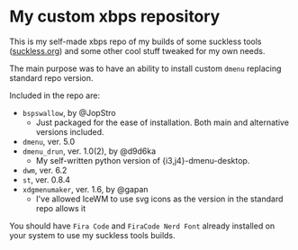 # My custom xbps repository

This is my self-made xbps repo of my builds of some suckless tools ([suckless.org](https://suckelss.org)) and some other cool stuff tweaked for my own needs.

The main purpose was to have an ability to install custom `dmenu` replacing standard repo version.

Included in the repo are:
- `bspswallow`, by @JopStro
    - Just packaged for the ease of installation. Both main and alternative versions included.
- `dmenu`, ver. 5.0
- `dmenu_drun`, ver. 1.0(2), by @d9d6ka
    - My self-written python version of {i3,j4}-dmenu-desktop.
- `dwm`, ver. 6.2
- `st`, ver. 0.8.4
- `xdgmenumaker`, ver. 1.6, by @gapan
    - I've allowed IceWM to use svg icons as the version in the standard repo allows it

You should have `Fira Code` and `FiraCode Nerd Font` already installed on your system to use my suckless tools builds.
